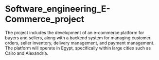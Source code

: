 # Software_engineering_E-Commerce_project
The project includes the development of an e-commerce platform for buyers and sellers, along with a backend system for managing customer orders, seller inventory, delivery management, and payment management. The platform will operate in Egypt, specifically within large cities such as Cairo and Alexandria.
